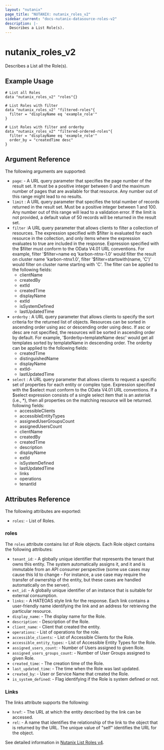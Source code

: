 ```yaml
---
layout: "nutanix"
page_title: "NUTANIX: nutanix_roles_v2"
sidebar_current: "docs-nutanix-datasource-roles-v2"
description: |-
  Describes a List Role(s).
---
```


# nutanix_roles_v2

Describes a List all the Role(s).

## Example Usage

```hcl
# List all Roles
data "nutanix_roles_v2" "roles"{}

# List Roles with filter
data "nutanix_roles_v2" "filtered-roles"{
  filter = "displayName eq 'example_role'"
}

# List Roles with filter and orderby
data "nutanix_roles_v2" "filtered-ordered-roles"{
  filter = "displayName eq 'example_role'"
  order_by = "createdTime desc"
}

```

##  Argument Reference

The following arguments are supported:

* `page`: - A URL query parameter that specifies the page number of the result set. It must be a positive integer between 0 and the maximum number of pages that are available for that resource. Any number out of this range might lead to no results.
* `limit` : A URL query parameter that specifies the total number of records returned in the result set. Must be a positive integer between 1 and 100. Any number out of this range will lead to a validation error. If the limit is not provided, a default value of 50 records will be returned in the result set.
* `filter` :A URL query parameter that allows clients to filter a collection of resources. The expression specified with \$filter is evaluated for each resource in the collection, and only items where the expression evaluates to true are included in the response. Expression specified with the \$filter must conform to the OData V4.01 URL conventions. For example, filter '\$filter=name eq 'karbon-ntnx-1.0' would filter the result on cluster name 'karbon-ntnx1.0', filter '\$filter=startswith(name, 'C')' would filter on cluster name starting with 'C'. The filter can be applied to the following fields:
  - clientName
  - createdBy
  - extId
  - createdTime
  - displayName
  - extId
  - isSystemDefined
  - lastUpdatedTime
* `orderby` : A URL query parameter that allows clients to specify the sort criteria for the returned list of objects. Resources can be sorted in ascending order using asc or descending order using desc. If asc or desc are not specified, the resources will be sorted in ascending order by default. For example, '\$orderby=templateName desc' would get all templates sorted by templateName in descending order. The orderby can be applied to the following fields:
  - createdTime
  - distinguishedName
  - displayName
  - extId-
  - lastUpdatedTime
* `select` : A URL query parameter that allows clients to request a specific set of properties for each entity or complex type. Expression specified with the \$select must conform to the OData V4.01 URL conventions. If a \$select expression consists of a single select item that is an asterisk (i.e., *), then all properties on the matching resource will be returned. following fields:
  - accessibleClients
  - accessibleEntityTypes
  - assignedUserGroupsCount
  - assignedUsersCount
  - clientName
  - createdBy
  - createdTime
  - description
  - displayName
  - extId
  - isSystemDefined
  - lastUpdatedTime
  - links
  - operations
  - tenantId

## Attributes Reference
The following attributes are exported:

* `roles`: - List of Roles.

### roles
The `roles` attribute contains list of Role objects. Each Role object contains the following attributes:

* `tenant_id`: - A globally unique identifier that represents the tenant that owns this entity. The system automatically assigns it, and it and is immutable from an API consumer perspective (some use cases may cause this Id to change - For instance, a use case may require the transfer of ownership of the entity, but these cases are handled automatically on the server).
* `ext_id`: - A globally unique identifier of an instance that is suitable for external consumption.
* `links`: - A HATEOAS style link for the response. Each link contains a user-friendly name identifying the link and an address for retrieving the particular resource.
* `display_name`: - The display name for the Role.
* `description`: - Description of the Role.
* `client_name`: - Client that created the entity.
* `operations`: - List of operations for the role.
* `accessible_clients`: - List of Accessible Clients for the Role.
* `accessible_entity_types`: - List of Accessible Entity Types for the Role.
* `assigned_users_count`: - Number of Users assigned to given Role.
* `assigned_users_groups_count`: - Number of User Groups assigned to given Role.
* `created_time`: - The creation time of the Role.
* `last_updated_time`: - The time when the Role was last updated.
* `created_by`: - User or Service Name that created the Role.
* `is_system_defined`: - Flag identifying if the Role is system defined or not.

### Links

The links attribute supports the following:

* `href`: - The URL at which the entity described by the link can be accessed.
* `rel`: - A name that identifies the relationship of the link to the object that is returned by the URL. The unique value of "self" identifies the URL for the object.

See detailed information in [Nutanix List Roles v4](https://developers.nutanix.com/api-reference?namespace=iam&version=v4.0#tag/Roles/operation/listRoles).
